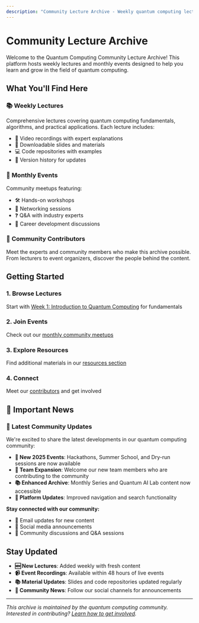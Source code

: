 ```yaml
---
description: "Community Lecture Archive - Weekly quantum computing lectures and monthly events with videos, slides, and resources. Learn from experts and join our community."
---
```


# Community Lecture Archive

Welcome to the Quantum Computing Community Lecture Archive! This platform hosts weekly lectures and monthly events designed to help you learn and grow in the field of quantum computing.

## What You'll Find Here

### 📚 **Weekly Lectures**
Comprehensive lectures covering quantum computing fundamentals, algorithms, and practical applications. Each lecture includes:
- 🎥 Video recordings with expert explanations
- 📄 Downloadable slides and materials
- 💻 Code repositories with examples
- 📝 Version history for updates

### 🎯 **Monthly Events**
Community meetups featuring:
- 🛠️ Hands-on workshops
- 🤝 Networking sessions
- ❓ Q&A with industry experts
- 💼 Career development discussions

### 👥 **Community Contributors**
Meet the experts and community members who make this archive possible. From lecturers to event organizers, discover the people behind the content.

## Getting Started

<div class="getting-started-grid" markdown>

### 1. **Browse Lectures**
Start with [Week 1: Introduction to Quantum Computing](lectures/week-01.md) for fundamentals

### 2. **Join Events**
Check out our [monthly community meetups](events/january-2024.md)

### 3. **Explore Resources**
Find additional materials in our [resources section](resources/index.md)

### 4. **Connect**
Meet our [contributors](contributors/index.md) and get involved

</div>

## 📢 Important News

<div class="news-section" markdown>

### 🎉 **Latest Community Updates**

We're excited to share the latest developments in our quantum computing community:

- **🚀 New 2025 Events**: Hackathons, Summer School, and Dry-run sessions are now available
- **👥 Team Expansion**: Welcome our new team members who are contributing to the community
- **📚 Enhanced Archive**: Monthly Series and Quantum AI Lab content now accessible
- **🔧 Platform Updates**: Improved navigation and search functionality

**Stay connected with our community:**
- 📧 Email updates for new content
- 📱 Social media announcements
- 💬 Community discussions and Q&A sessions

</div>

## Stay Updated

- **🆕 New Lectures**: Added weekly with fresh content
- **📹 Event Recordings**: Available within 48 hours of live events
- **📚 Material Updates**: Slides and code repositories updated regularly
- **📢 Community News**: Follow our social channels for announcements

---

*This archive is maintained by the quantum computing community. Interested in contributing? [Learn how to get involved](contributors/index.md#how-to-contribute).*


